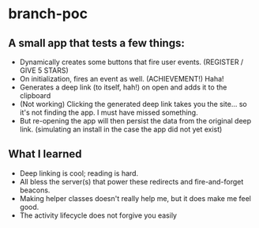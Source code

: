 # branch-poc

## A small app that tests a few things:
- Dynamically creates some buttons that fire user events. (REGISTER / GIVE 5 STARS)
- On initialization, fires an event as well. (ACHIEVEMENT!) Haha!
- Generates a deep link (to itself, hah!) on open and adds it to the clipboard
- (Not working) Clicking the generated deep link takes you the site... so it's not finding the app. I must have missed something.
- But re-opening the app will then persist the data from the original deep link. (simulating an install in the case the app did not yet exist)


## What I learned
- Deep linking is cool; reading is hard.
- All bless the server(s) that power these redirects and fire-and-forget beacons.
- Making helper classes doesn't really help me, but it does make me feel good.
- The activity lifecycle does not forgive you easily



